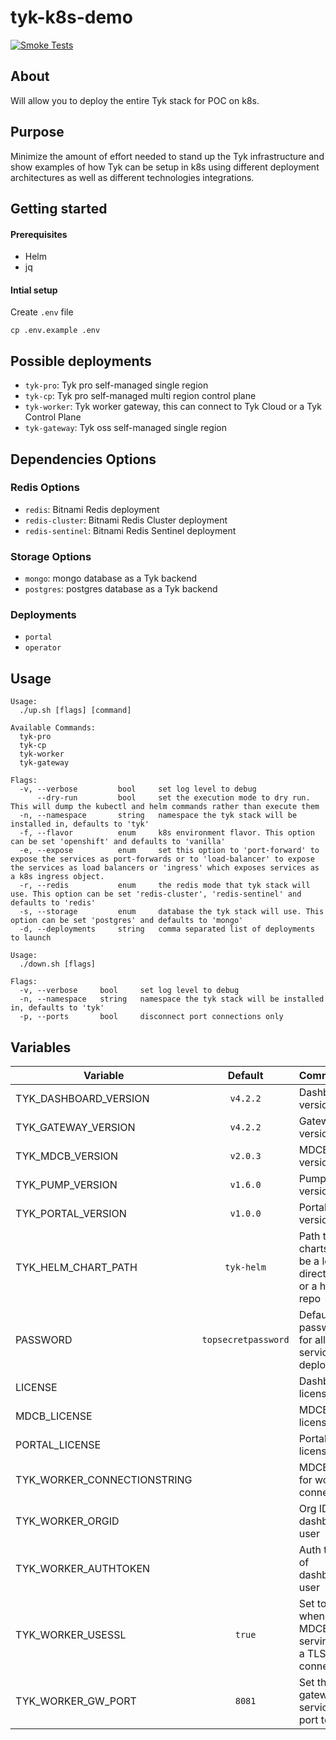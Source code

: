 # tyk-k8s-demo
[![Smoke Tests](https://github.com/TykTechnologies/tyk-k8s-demo/actions/workflows/smoke-test.yml/badge.svg)](https://github.com/TykTechnologies/tyk-k8s-demo/actions/workflows/smoke-test.yml)

## About
Will allow you to deploy the entire Tyk stack for POC on k8s.
  
## Purpose
Minimize the amount of effort needed to stand up the Tyk infrastructure and show examples of how Tyk can be setup in k8s using different deployment architectures as well as different technologies integrations.
  
## Getting started  

#### Prerequisites
- Helm
- jq

#### Intial setup
Create `.env` file

```
cp .env.example .env
```

## Possible deployments
- `tyk-pro`: Tyk pro self-managed single region
- `tyk-cp`: Tyk pro self-managed multi region control plane
- `tyk-worker`: Tyk worker gateway, this can connect to Tyk Cloud or a Tyk Control Plane
- `tyk-gateway`: Tyk oss self-managed single region

## Dependencies Options
### Redis Options
- `redis`: Bitnami Redis deployment
- `redis-cluster`: Bitnami Redis Cluster deployment
- `redis-sentinel`: Bitnami Redis Sentinel deployment

### Storage Options
- `mongo`: mongo database as a Tyk backend
- `postgres`: postgres database as a Tyk backend

### Deployments
- `portal`
- `operator`

## Usage
```
Usage:
  ./up.sh [flags] [command]

Available Commands:
  tyk-pro
  tyk-cp
  tyk-worker
  tyk-gateway

Flags:
  -v, --verbose     	bool   	 set log level to debug
      --dry-run     	bool   	 set the execution mode to dry run. This will dump the kubectl and helm commands rather than execute them
  -n, --namespace   	string 	 namespace the tyk stack will be installed in, defaults to 'tyk'
  -f, --flavor      	enum   	 k8s environment flavor. This option can be set 'openshift' and defaults to 'vanilla'
  -e, --expose      	enum   	 set this option to 'port-forward' to expose the services as port-forwards or to 'load-balancer' to expose the services as load balancers or 'ingress' which exposes services as a k8s ingress object.
  -r, --redis       	enum   	 the redis mode that tyk stack will use. This option can be set 'redis-cluster', 'redis-sentinel' and defaults to 'redis'
  -s, --storage     	enum   	 database the tyk stack will use. This option can be set 'postgres' and defaults to 'mongo'
  -d, --deployments 	string 	 comma separated list of deployments to launch
```

```
Usage:
  ./down.sh [flags]

Flags:
  -v, --verbose   	bool   	 set log level to debug
  -n, --namespace 	string 	 namespace the tyk stack will be installed in, defaults to 'tyk'
  -p, --ports     	bool   	 disconnect port connections only
```

## Variables
| Variable                    | Default             | Comments |
| --------------------------- | :-----------------: | --------- |
| TYK_DASHBOARD_VERSION       | `v4.2.2`            | Dashboard version |
| TYK_GATEWAY_VERSION         | `v4.2.2`            | Gateway version |
| TYK_MDCB_VERSION            | `v2.0.3`            | MDCB version |
| TYK_PUMP_VERSION            | `v1.6.0`            | Pump version |
| TYK_PORTAL_VERSION          | `v1.0.0`            | Portal version |
| TYK_HELM_CHART_PATH         | `tyk-helm`          | Path to charts, can be a local directory or a helm repo |
| PASSWORD                    | `topsecretpassword` | Default password for all the services deployed |
| LICENSE                     |                     | Dashboard license |
| MDCB_LICENSE                |                     | MDCB license |
| PORTAL_LICENSE              |                     | Portal license |
| TYK_WORKER_CONNECTIONSTRING |                     | MDCB URL for worker connection |
| TYK_WORKER_ORGID            |                     | Org ID of dashboard user |
| TYK_WORKER_AUTHTOKEN        |                     | Auth token of dashboard user |
| TYK_WORKER_USESSL           | `true`              | Set to `true` when the MDCB is serving on a TLS connection |
| TYK_WORKER_GW_PORT          | `8081`              | Set the gateway service port to use |
